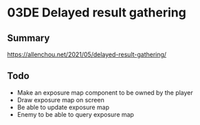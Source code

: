 # 03DE Delayed result gathering

## Summary

https://allenchou.net/2021/05/delayed-result-gathering/

## Todo

- Make an exposure map component to be owned by the player
- Draw exposure map on screen
- Be able to update exposure map
- Enemy to be able to query exposure map